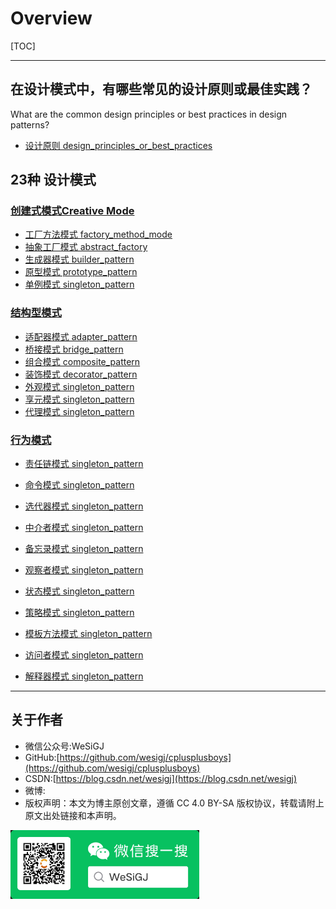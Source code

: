 # Overview

[TOC]

---

## 在设计模式中，有哪些常见的设计原则或最佳实践？

What are the common design principles or best practices in design patterns?

- [设计原则 design_principles_or_best_practices](./design_principles_or_best_practices/README.md)

## 23种 设计模式

### [创建式模式Creative Mode](./creational_patterns/README.md)

- [工厂方法模式 factory_method_mode](./creational_patterns/factory_method_mode/README.md)
- [抽象工厂模式 abstract_factory](./creational_patterns/abstract_factory/README.md)
- [生成器模式 builder_pattern](./creational_patterns/builder_pattern/README.md)
- [原型模式 prototype_pattern](./creational_patterns/prototype_pattern/README.md)
- [单例模式 singleton_pattern](./creational_patterns/singleton_pattern/README.md)

### [结构型模式](./structural_patterns/README.md)

- [适配器模式 adapter_pattern](./structural_patterns/adapter_pattern/README.md)
- [桥接模式 bridge_pattern](./structural_patterns/bridge_pattern/README.md)
- [组合模式 composite_pattern](./structural_patterns/composite_pattern/README.md)
- [装饰模式 decorator_pattern](./structural_patterns/decorator_pattern/README.md)
- [外观模式 singleton_pattern](./structural_patterns/singleton_pattern/README.md)
- [享元模式 singleton_pattern](./structural_patterns/singleton_pattern/README.md)
- [代理模式 singleton_pattern](./structural_patterns/singleton_pattern/README.md)

### [行为模式](./behavioral_patterns/README.md)

- [责任链模式 singleton_pattern](./behavioral_patterns/singleton_pattern/README.md)
- [命令模式 singleton_pattern](./behavioral_patterns/singleton_pattern/README.md)
- [选代器模式 singleton_pattern](./behavioral_patterns/singleton_pattern/README.md)
- [中介者模式 singleton_pattern](./behavioral_patterns/singleton_pattern/README.md)
- [备忘录模式 singleton_pattern](./behavioral_patterns/singleton_pattern/README.md)
- [观察者模式 singleton_pattern](./behavioral_patterns/singleton_pattern/README.md)
- [状态模式 singleton_pattern](./behavioral_patterns/singleton_pattern/README.md)
- [策略模式 singleton_pattern](./behavioral_patterns/singleton_pattern/README.md)
- [模板方法模式 singleton_pattern](./behavioral_patterns/singleton_pattern/README.md)
- [访问者模式 singleton_pattern](./behavioral_patterns/singleton_pattern/README.md)

- [解释器模式 singleton_pattern](./behavioral_patterns/singleton_pattern/README.md)

---

## 关于作者

- 微信公众号:WeSiGJ
- GitHub:[https://github.com/wesigj/cplusplusboys](https://github.com/wesigj/cplusplusboys)
- CSDN:[https://blog.csdn.net/wesigj](https://blog.csdn.net/wesigj)
- 微博:
- 版权声明：本文为博主原创文章，遵循 CC 4.0 BY-SA 版权协议，转载请附上原文出处链接和本声明。

<img src=/./img/wechat.jpg width=60% />
